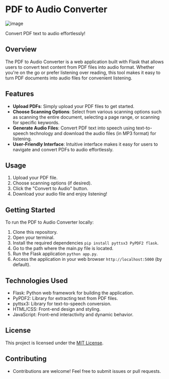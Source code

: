 # PDF to Audio Converter

![image](https://github.com/Fawaz-Khan-R/PDF-to-Audio-file-converter/assets/115716567/34272c6e-96ce-471f-8bec-73574f990432)

Convert PDF text to audio effortlessly!

## Overview

The PDF to Audio Converter is a web application built with Flask that allows users to convert text content from PDF files into audio format. Whether you're on the go or prefer listening over reading, this tool makes it easy to turn PDF documents into audio files for convenient listening.

## Features

- **Upload PDFs**: Simply upload your PDF files to get started.
- **Choose Scanning Options**: Select from various scanning options such as scanning the entire document, selecting a page range, or scanning for specific keywords.
- **Generate Audio Files**: Convert PDF text into speech using text-to-speech technology and download the audio files (in MP3 format) for listening.
- **User-Friendly Interface**: Intuitive interface makes it easy for users to navigate and convert PDFs to audio effortlessly.

## Usage

1. Upload your PDF file.
2. Choose scanning options (if desired).
3. Click the "Convert to Audio" button.
4. Download your audio file and enjoy listening!

## Getting Started

To run the PDF to Audio Converter locally:
1. Clone this repository.
2. Open your terminal.
3. Install the required dependencies `pip install pyttsx3 PyPDF2 flask`.
4. Go to the path where the main.py file is located.
5. Run the Flask application `python app.py`.
6. Access the application in your web browser `http://localhost:5000` (by default).

## Technologies Used

- Flask: Python web framework for building the application.
- PyPDF2: Library for extracting text from PDF files.
- pyttsx3: Library for text-to-speech conversion.
- HTML/CSS: Front-end design and styling.
- JavaScript: Front-end interactivity and dynamic behavior.

## License

This project is licensed under the [MIT License](LICENSE).

## Contributing

- Contributions are welcome! Feel free to submit issues or pull requests.
